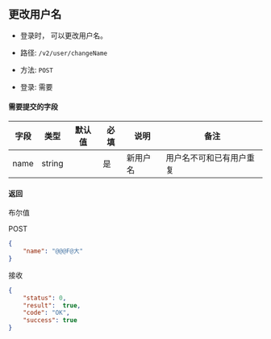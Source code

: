 ## 更改用户名

* 登录时， 可以更改用户名。

* 路径: ```/v2/user/changeName```
* 方法: ```POST```
* 登录: 需要

#### 需要提交的字段


| 字段          	| 类型    	| 默认值 	| 必填 	| 说明               	| 备注                         	|
|--------------	|---------	|--------	|------	|--------------------	|------------------------------	|
| name             | string  	|        	| 是   	| 新用户名            | 用户名不可和已有用户重复    	|

#### 返回

布尔值

POST
```json
{
	"name": "@@@F@大"
}
```

接收

```json
{
    "status": 0,
    "result":  true,
    "code": "OK",
    "success": true
}
```